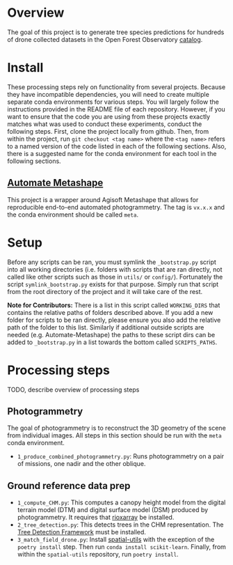 # Overview
The goal of this project is to generate tree species predictions for hundreds of drone collected datasets in the Open Forest Observatory [catalog](https://openforestobservatory.org/data/drone/).

# Install
These processing steps rely on functionality from several projects. Because they have incompatible dependencies, you will need to create multiple separate conda environments for various steps. You will largely follow the instructions provided in the README file of each repository. However, if you want to ensure that the code you are using from these projects exactly matches what was used to conduct these experiments, conduct the following steps. First, clone the project locally from github. Then, from within the project, run `git checkout <tag name>` where the `<tag name>` refers to a named version of the code listed in each of the following sections. Also, there is a suggested name for the conda environment for each tool in the following sections.

## [Automate Metashape](https://github.com/open-forest-observatory/automate-metashape)
This project is a wrapper around Agisoft Metashape that allows for reproducible end-to-end automated photogrammetry. The tag is `vx.x.x` and the conda environment should be called `meta`.

# Setup
Before any scripts can be ran, you must symlink the `_bootstrap.py` script into all working directories (i.e. folders with scripts that are ran directly, not called like other scripts such as those in `utils/` or `config/`). Fortunately the script `symlink_bootstrap.py` exists for that purpose. Simply run that script from the root directory of the project and it will take care of the rest.

**Note for Contributors:** There is a list in this script called `WORKING_DIRS` that contains the relative paths of folders described above. If you add a new folder for scripts to be ran directly, please ensure you also add the relative path of the folder to this list. Similarly if additional outside scripts are needed (e.g. Automate-Metashape) the paths to these script dirs can be added to `_bootstrap.py` in a list towards the bottom called `SCRIPTS_PATHS`. 

# Processing steps
TODO, describe overview of processing steps

## Photogrammetry
The goal of photogrammetry is to reconstruct the 3D geometry of the scene from individual images. All steps in this section should be run with the `meta` conda environment.
- `1_produce_combined_photogrammetry.py`: Runs photogrammetry on a pair of missions, one nadir and the other oblique.

## Ground reference data prep
- `1_compute_CHM.py`: This computes a canopy height model from the digital terrain model (DTM) and digital surface model (DSM) produced by photogrammetry. It requires that [rioxarray](https://corteva.github.io/rioxarray/stable/installation.html) be installed.
- `2_tree_detection.py`: This detects trees in the CHM representation. The [Tree Detection Framework](https://github.com/open-forest-observatory/tree-detection-framework) must be installed.
- `3_match_field_drone.py`: Install [spatial-utils](https://github.com/open-forest-observatory/spatial-utils) with the exception of the `poetry install` step. Then run `conda install scikit-learn`. Finally, from within the `spatial-utils` repository, run `poetry install`.